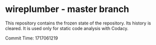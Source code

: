 # wireplumber - master branch

This repository contains the frozen state of the repository.
Its history is cleared. It is used only for static code
analysis with Codacy.

Commit Time: 1717061219